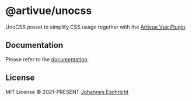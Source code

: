 # @artivue/unocss

UnoCSS preset to simplify CSS usage together with the [Artivue Vue Plugin](https://github.com/Eschricht/artivue/tree/main/packages/artivue).

## Documentation

Please refer to the [documentation](https://artivue.vercel.app/integrations/unocss.html).

## License

MIT License &copy; 2021-PRESENT [Johannes Eschricht](https://github.com/eschricht)
